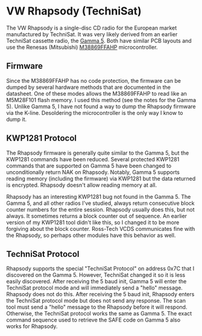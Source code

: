 # VW Rhapsody (TechniSat)

The VW Rhapsody is a single-disc CD radio for the European market manufactured by TechniSat.  It was very likely
derived from an earlier TechniSat cassette radio, the [Gamma 5](../vw_gamma_5_technisat).  Both have similar PCB layouts
and use the Renesas (Mitsubishi) [M38869FFAHP](http://archive.6502.org/datasheets/renesas_3886_group_users_manual.pdf) microcontroller.

## Firmware

Since the M38869FFAHP has no code protection, the firmware can be dumped by several hardware methods that are documented in the datasheet.  One of these modes allows the M38869FFAHP to read like an M5M28F101 flash memory.  I used this method (see the notes for the Gamma 5).  Unlike Gamma 5, I have not found a way to dump the Rhapsody firmware via the K-line.  Desoldering the microcontroller is the only way I know to dump it.

## KWP1281 Protocol

The Rhapsody firmware is generally quite similar to the Gamma 5, but the KWP1281 commands have been reduced.  Several protected KWP1281 commands that are supported on Gamma 5 have been changed to unconditionally return NAK on Rhapsody.  Notably, Gamma 5 supports reading memory (including the firmware) via KWP1281 but the data returned is encrypted.  Rhapsody doesn't allow reading memory at all.

Rhapsody has an interesting KWP1281 bug not found in the Gamma 5.  The Gamma 5, and all other radios I've studied, always return consecutive block counter numbers for the entire session.  Rhapsody usually does this, but not always.  It sometimes returns a block counter out of sequence.  An earlier version of my KWP1281 tool didn't like this, so I changed it to be more forgiving about the block counter.  Ross-Tech VCDS communicates fine with the Rhapsody, so perhaps other modules have this behavior as well.

## TechniSat Protocol

Rhapsody supports the special "TechniSat Protocol" on address 0x7C that I discovered on the Gamma 5.  However, TechniSat changed it so it is less easily discovered.  After receiving the 5 baud init, Gamma 5 will enter the TechniSat protocol mode and will immediately send a "hello" message.  Rhapsody does not do this.  After receiving the 5 baud init, Rhapsody enters the TechniSat protocol mode but does not send any response.  The scan tool must send a "hello"
message to the Rhapsody before it will respond.  Otherwise, the TechniSat protocol works the same as Gamma 5.  The exact command sequence used to retrieve the SAFE code on Gamma 5 also works for Rhapsody.
